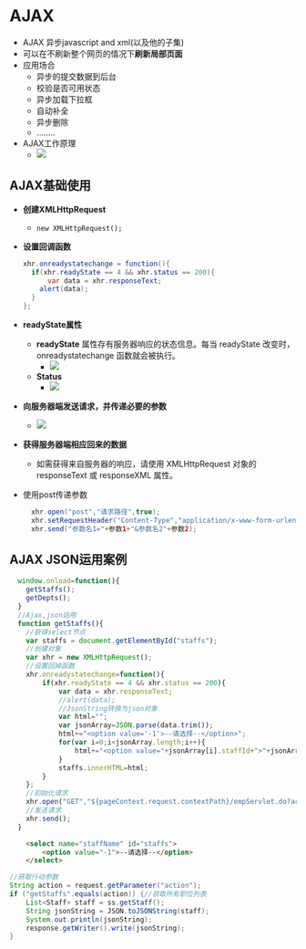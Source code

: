 # AJAX
* AJAX 异步javascript and xml(以及他的子集)
* 可以在不刷新整个网页的情况下**刷新局部页面**
* 应用场合
  * 异步的提交数据到后台
  * 校验是否可用状态
  * 异步加载下拉框
  * 自动补全
  * 异步删除
  * ........
* AJAX工作原理
  * ![](img/1.png)

## AJAX基础使用
* **创建XMLHttpRequest**
  * `new XMLHttpRequest();`
* **设置回调函数**

  ```java
  xhr.onreadystatechange = function(){
    if(xhr.readyState == 4 && xhr.status == 200){
    	var data = xhr.responseText;
      alert(data);
    }
  };

  ```
* **readyState属性**
  * **readyState** 属性存有服务器响应的状态信息。每当 readyState 改变时，onreadystatechange 函数就会被执行。
    * ![](img/2.png)
  * **Status**
    * ![](img/3.png)
* **向服务器端发送请求，并传递必要的参数**
  * ![](img/4.png)

* **获得服务器端相应回来的数据**
  * 如需获得来自服务器的响应，请使用 XMLHttpRequest 对象的 responseText 或 responseXML 属性。
* 使用post传递参数
  ```java
    xhr.open("post","请求路径",true);
    xhr.setRequestHeader("Content-Type","application/x-www-form-urlencoded");
    xhr.send("参数名1="+参数1+"&参数名2"+参数2);
  ```

## AJAX JSON运用案例
```javascript
  window.onload=function(){
  	getStaffs();
  	getDepts();
  }
  //Ajax,json运用
  function getStaffs(){
  	//获得select节点
  	var staffs = document.getElementById("staffs");
  	//创建对象
  	var xhr = new XMLHttpRequest();
  	//设置回掉函数
  	xhr.onreadystatechange=function(){
  		if(xhr.readyState == 4 && xhr.status == 200){
  			var data = xhr.responseText;
  			//alert(data);
  			//JsonString转换为json对象
  			var html="";
  			var jsonArray=JSON.parse(data.trim());
  			html+="<option value='-1'>--请选择--</option>";
  			for(var i=0;i<jsonArray.length;i++){
  				html+="<option value="+jsonArray[i].staffId+">"+jsonArray[i].staffName+"</option>";
  			}
  			staffs.innerHTML=html;
  		}
  	};
  	//初始化请求
  	xhr.open("GET","${pageContext.request.contextPath}/empServlet.do?action=getStaffs",true);//异步加载
  	//发送请求
  	xhr.send();
  }
```
```html
	<select name="staffName" id="staffs">
		<option value="-1">--请选择--</option>
	</select>
```
```java
//获取行动参数
String action = request.getParameter("action");
if ("getStaffs".equals(action)) {//获取所有职位列表
	List<Staff> staff = ss.getStaff();
	String jsonString = JSON.toJSONString(staff);
	System.out.println(jsonString);
	response.getWriter().write(jsonString);
}
```

